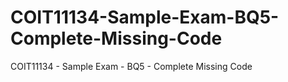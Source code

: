 # COIT11134-Sample-Exam-BQ5-Complete-Missing-Code
COIT11134 - Sample Exam - BQ5 - Complete Missing Code
